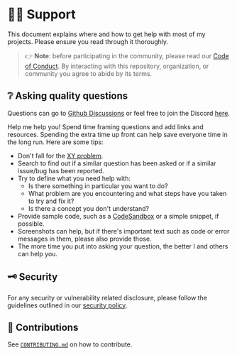 # :raising_hand_man: Support

This document explains where and how to get help with most of my projects.
Please ensure you read through it thoroughly.

> :point_right: **Note**: before participating in the community, please read our
> [Code of Conduct][coc].
> By interacting with this repository, organization, or community you agree to
> abide by its terms.

## :grey_question: Asking quality questions

Questions can go to [Github Discussions][discussions] or feel free to join
the Discord [here][chat].

Help me help you! Spend time framing questions and add links and resources.
Spending the extra time up front can help save everyone time in the long run.
Here are some tips:

* Don't fall for the [XY problem][xy].
* Search to find out if a similar question has been asked or if a similar
  issue/bug has been reported.
* Try to define what you need help with:
    * Is there something in particular you want to do?
    * What problem are you encountering and what steps have you taken to try
        and fix it?
    * Is there a concept you don't understand?
* Provide sample code, such as a [CodeSandbox][cs] or a simple snippet, if
  possible.
* Screenshots can help, but if there's important text such as code or error
  messages in them, please also provide those.
* The more time you put into asking your question, the better I and others
  can help you.

## :old_key: Security

For any security or vulnerability related disclosure, please follow the
guidelines outlined in our [security policy][security].

## :handshake: Contributions

See [`CONTRIBUTING.md`][contributing] on how to contribute.

<!-- definitions -->
[coc]: ${repo.url}/blob/${repo.default_branch}/CODE_OF_CONDUCT.md
[contributing]: ${repo.url}/blob/${repo.default_branch}/CONTRIBUTING.md
[discussions]: ${repo.url}/discussions
[issues]: ${repo.url}/issues/new/choose
[license]: ${repo.url}/blob/${repo.default_branch}/LICENSE
[pull-requests]: ${repo.url}/issues/new/choose
[security]: ${repo.url}/security/policy
[support]: ${repo.url}/blob/${repo.default_branch}/SUPPORT.md

[xy]: https://meta.stackexchange.com/questions/66377/what-is-the-xy-problem/66378#66378
[chat]: ${user.chat_url}
[cs]: https://codesandbox.io
